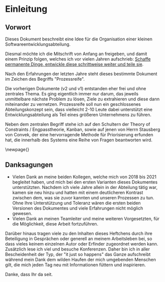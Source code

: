 # Einleitung

## Vorwort
    
Dieses Dokument beschreibt eine Idee für die Organisation einer kleinen Softwareentwicklungsabteilung.

Diesmal möchte ich die Mitschrift von Anfang an freigeben, und damit einem Prinzip folgen, welches ich vor vielen Jahren aufschrieb: [Schaffe permanente Dinge, entwickle diese schrittweise weiter und teile sie](http://stho32.github.io/Prinzipien/docfx_project/site/articles/Arbeit-erledigen/Schaffe-permanente-Dinge-und-entwickle-diese-schrittweise-weiter.html).

Nach den Erfahrungen der letzten Jahre steht dieses bestimmte Dokument im Zeichen des Begriffs "Prozessreife". 

Die vorherigen Dokumente (v2 und v1) entstanden eher frei und ohne zentrales Thema. Es ging eigentlich immer nur darum, das jeweils unmittelbare nächste Problem zu lösen, Ziele zu extrahieren und diese dann miteinander zu vernetzen. Prozessreife soll nun ein geschlossenes Abteilungskonzept sein, dass vielleicht 2-10 Leute dabei unterstützt eine Entwicklungsabteilung als Teil eines größeren Unternehmens zu führen.

Neben dem zentralen Begriff stehe ich auf den Schultern der Theory of Constraints / Engpasstheorie, Kanban, sowie auf jenen von Herrn Stausberg von Convek, der eine hervorragende Methode für Priorisierung erfunden hat, die innerhalb des Systems eine Reihe von Fragen beantworten wird. 

\newpage{} 

## Danksagungen

  - Vielen Dank an meine beiden Kollegen, welche mich von 2018 bis 2021 begleitet haben, und mich bei den ersten Varianten dieses Dokumentes unterstützten. Nachdem ich viele Jahre allein in der Abteilung tätig war, kamen sie neu hinzu und hatten mit einem deutlicheren Kontrast zwischen dem, was sie zuvor kannten und unseren Prozessen zu tun. Ohne Ihre Unterstützung und Toleranz wären die ersten beiden Versionen des Dokumentes und viele Erfahrungen nicht möglich gewesen.
  - Vielen Dank an meinen Teamleiter und meine weiteren Vorgesetzten, für die Möglichkeit, diese Arbeit fortzuführen.

Darüber hinaus tragen viele zu den Inhalten dieses Heftchens durch ihre Beteiligung in Gesprächen oder generell an meinem Arbeitsleben bei, so dass vieles keinem einzelnen Autor oder Erfinder zugeordnet werden kann. Zusätzlich lese ich viel und besuche Konferenzen. Daher bin ich in aller Bescheidenheit der Typ, der "it just so happens" das Ganze aufschreibt während mein Dank dem wilden Haufen der mich umgebenden Menschen gilt, die mich jeden Tag neu mit Informationen füttern und inspirieren.

Danke, dass Ihr da seit. 
